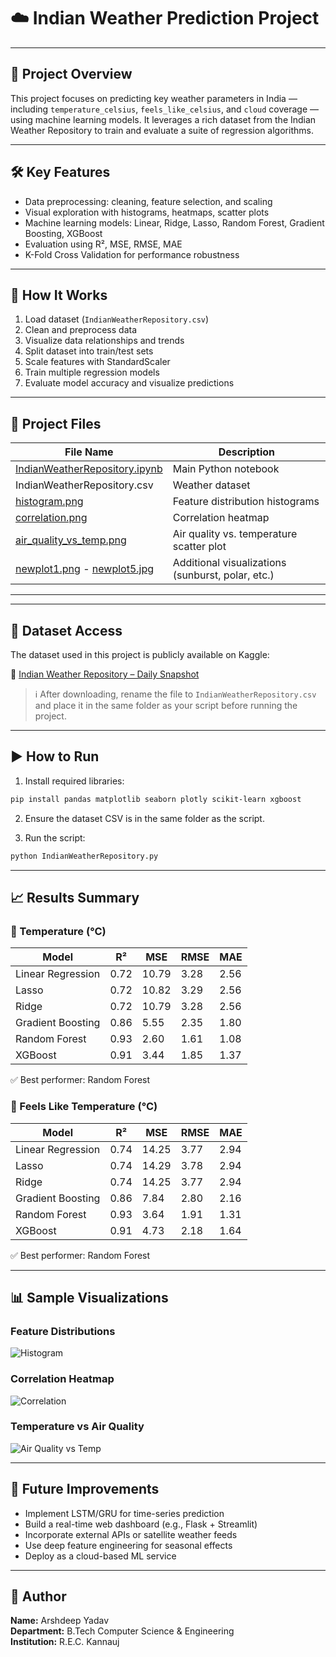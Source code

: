 # ☁️ Indian Weather Prediction Project

---

## 📌 Project Overview

This project focuses on predicting key weather parameters in India — including `temperature_celsius`, `feels_like_celsius`, and `cloud` coverage — using machine learning models. It leverages a rich dataset from the Indian Weather Repository to train and evaluate a suite of regression algorithms.

---

## 🛠 Key Features

- Data preprocessing: cleaning, feature selection, and scaling
- Visual exploration with histograms, heatmaps, scatter plots
- Machine learning models: Linear, Ridge, Lasso, Random Forest, Gradient Boosting, XGBoost
- Evaluation using R², MSE, RMSE, MAE
- K-Fold Cross Validation for performance robustness

---

## 🧠 How It Works

1. Load dataset (`IndianWeatherRepository.csv`)
2. Clean and preprocess data
3. Visualize data relationships and trends
4. Split dataset into train/test sets
5. Scale features with StandardScaler
6. Train multiple regression models
7. Evaluate model accuracy and visualize predictions

---

## 📁 Project Files

| File Name                      | Description                                      |
|--------------------------------|--------------------------------------------------|
| [IndianWeatherRepository.ipynb](arshdeep.ipynb)  | Main Python notebook                               |
| IndianWeatherRepository.csv    | Weather dataset                                  |
| [histogram.png](histogram.png) | Feature distribution histograms                  |
| [correlation.png](correaltion.png) | Correlation heatmap                              |
| [air_quality_vs_temp.png](air_quality_vs_temp.png ) | Air quality vs. temperature scatter plot         |
| [newplot1.png](newplot1.png) - [newplot5.jpg](newplot5.png)    | Additional visualizations (sunburst, polar, etc.)|

---

---

## 🔗 Dataset Access

The dataset used in this project is publicly available on Kaggle:

📂 [Indian Weather Repository – Daily Snapshot](https://www.kaggle.com/datasets/nelgiriyewithana/indian-weather-repository-daily-snapshot)

> ℹ️ After downloading, rename the file to `IndianWeatherRepository.csv` and place it in the same folder as your script before running the project.

---

## ▶️ How to Run

1. Install required libraries:

```bash
pip install pandas matplotlib seaborn plotly scikit-learn xgboost
```

2. Ensure the dataset CSV is in the same folder as the script.

3. Run the script:

```bash
python IndianWeatherRepository.py
```

---

## 📈 Results Summary

### 🔸 Temperature (°C)

| Model              | R²   | MSE   | RMSE | MAE  |
|--------------------|------|-------|------|------|
| Linear Regression  | 0.72 | 10.79 | 3.28 | 2.56 |
| Lasso              | 0.72 | 10.82 | 3.29 | 2.56 |
| Ridge              | 0.72 | 10.79 | 3.28 | 2.56 |
| Gradient Boosting  | 0.86 | 5.55  | 2.35 | 1.80 |
| Random Forest      | 0.93 | 2.60  | 1.61 | 1.08 |
| XGBoost            | 0.91 | 3.44  | 1.85 | 1.37 |

✅ Best performer: Random Forest

### 🔸 Feels Like Temperature (°C)

| Model              | R²   | MSE   | RMSE | MAE  |
|--------------------|------|-------|------|------|
| Linear Regression  | 0.74 | 14.25 | 3.77 | 2.94 |
| Lasso              | 0.74 | 14.29 | 3.78 | 2.94 |
| Ridge              | 0.74 | 14.25 | 3.77 | 2.94 |
| Gradient Boosting  | 0.86 | 7.84  | 2.80 | 2.16 |
| Random Forest      | 0.93 | 3.64  | 1.91 | 1.31 |
| XGBoost            | 0.91 | 4.73  | 2.18 | 1.64 |

✅ Best performer: Random Forest

---

## 📊 Sample Visualizations

### Feature Distributions
![Histogram](histogram.png)

### Correlation Heatmap
![Correlation](correaltion.png)

### Temperature vs Air Quality
![Air Quality vs Temp](air_quality_vs_temp.png)

---

## 🚀 Future Improvements

- Implement LSTM/GRU for time-series prediction
- Build a real-time web dashboard (e.g., Flask + Streamlit)
- Incorporate external APIs or satellite weather feeds
- Use deep feature engineering for seasonal effects
- Deploy as a cloud-based ML service

---

## 👤 Author

**Name:** Arshdeep Yadav  
**Department:** B.Tech Computer Science & Engineering  
**Institution:** R.E.C. Kannauj
